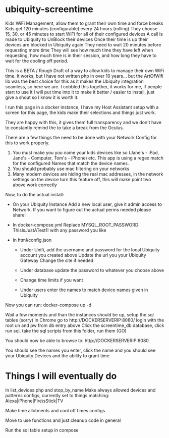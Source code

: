# ubiquity-screentime
Kids WiFi Management, allow them to grant their own time and force breaks
Kids get 120 minutes (configurable) every 24 hours (rolling)
They choose 15, 30, or 45 minutes to start WiFi for all of their configured devices
A call is made to Ubiquity to UnBlock their devices
Once their time is up their devices are blocked in Ubiquity again
They need to wait 20 minutes before requesting more time
They will see how much time they have left when requesting, how much time is in their session, and how long they have to wait for the cooling off period.

This is a BETA / Rough Draft of a way to allow kids to manage their own WiFi time.
It works, but I have not written php in over 10 years... but the ArtOfWifi lib was the best choice for this as it makes the Ubiquity integration seamless, so here we are.
I cobbled this together, it works for me, if people start to use it I will put time into it to make it better / easier to install, just give a shout so I know it is worth it.

I run this page in a docker instance, I have my Host Assistant setup with a screen for this page, the kids make their selections and things just work.

They are happy with this, it gives them full transparency and we don't have to constantly remind the to take a break from the Oculus.


There are a few things the need to be done with your Network Config for this to work properly.
1. You must make you you name your kids devices like so (Jane's - iPad, Jane's - Computer, Tom's - iPhone) etc. This app is using a regex match for the configured Names that match the device names.
2. You should probably use mac filtering on your networks
3. Many modern devices are hiding the real mac addresses, in the network settings on the device turn this feature off, this will make point two above work correctly


Now, to do the actual install:
- On your Ubiquity Instance
  Add a new local user, give it admin access to Network. If you want to figure out the actual perms needed please share!

- In docker-compose.yml
  Replace MYSQL_ROOT_PASSWORD: ThisIsJustATest1! with any password you like

- In html/config.json
  - Under Unifi, add the username and password for the local Ubiquity account you created above
    Update the url you your Ubiquity Gateway
    Change the site if needed

  - Under database update the password to whatever you choose above

  - Change time limits if you want

  - Under users enter the names to match device names given in Ubiquity


Now you can run: docker-compose up -d

Wait a few moments and than the instances should be up, setup the sql tables (sorry)
In Chrome go to http://DOCKERSERVERIP:8080/ login with the root un and pw from db entry above
Click the screentime_db database, click run sql, take the sql scripts from this folder, run them (GO)

You should now be able to browse to: http://DOCKERSERVERIP:8080

You should see the names you enter, click the name and you should see your Ubiquity Devices and the ability to grant time


# Things I will eventually do
In list_devices.php and stop_by_name
  Make always allowed devices and patterns configs, currently set to things matching: Alexa|iPhone|Fire\sStick|TV
  
Make time allotments and cool off times configs

Move to use functions and just cleanup code in general

Run the sql table setup in compose